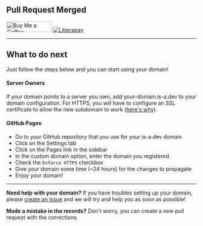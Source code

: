 ## Pull Request Merged

<a href="https://www.buymeacoffee.com/phenax" target="_blank"><img src="https://cdn.buymeacoffee.com/buttons/default-orange.png" alt="Buy Me a Coffee" height="28" width="119"></a> <a href="https://liberapay.com/phenax" target="_blank"><img src="https://img.shields.io/badge/liberapay-donate-yellow.svg?style=for-the-badge" alt="Liberapay"></a>

---

## What to do next
Just follow the steps below and you can start using your domain!

#### Server Owners
If your domain points to a server you own, add your-domain.is-a.dev to your domain configuration. For HTTPS, you will have to configure an SSL certificate to allow the new subdomain to work ([here's why](https://get.dev/#:~:text=The%20.dev%20top%2Dlevel%20domain%20is%20included%20on%20the%20HSTS%20preload%20list%2C%20making%20HTTPS%20required%20on%20all%20connections%20to%20.dev%20websites%20and%20pages%20without%20needing%20individual%20HSTS%20registration%20or%20configuration.%20Security%20is%20built%20in.)).

#### GitHub Pages
- Go to your GitHub repository that you use for your is-a.dev domain
- Click on the Settings tab
- Click on the Pages link in the sidebar
- In the custom domain option, enter the domain you registered.
- Check the `Enforce HTTPS` checkbox
- Give your domain some time (~24 hours) for the changes to propagate
- Enjoy your domain!

---

**Need help with your domain?** If you have troubles setting up your domain, please [create an issue](https://github.com/is-a-dev/register/issues/new/choose) and we will try and help you as soon as possible!

**Made a mistake in the records?** Don't worry, you can create a new pull request with the corrections.
